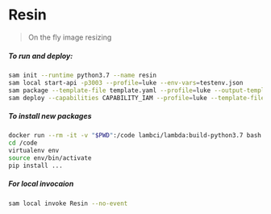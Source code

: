 # Resin

> On the fly image resizing

##### To run and deploy:

```bash
sam init --runtime python3.7 --name resin
sam local start-api -p3003 --profile=luke --env-vars=testenv.json 
sam package --template-file template.yaml --profile=luke --output-template-file deploy.yaml --s3-bucket=madhanga
sam deploy --capabilities CAPABILITY_IAM --profile=luke --template-file deploy.yaml --stack-name ResinV0
```

##### To install new packages

```bash
docker run --rm -it -v "$PWD":/code lambci/lambda:build-python3.7 bash
cd /code
virtualenv env
source env/bin/activate
pip install ...
```

##### For local invocaion

```bash
sam local invoke Resin --no-event
```
